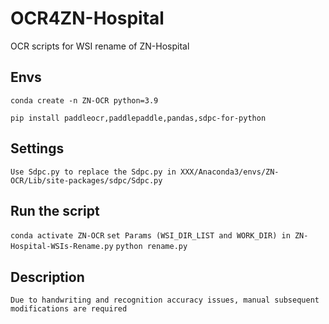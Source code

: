 # OCR4ZN-Hospital
OCR scripts for WSI rename of ZN-Hospital 

## Envs
`conda create -n ZN-OCR python=3.9`

`pip install paddleocr,paddlepaddle,pandas,sdpc-for-python`
## Settings
`Use Sdpc.py to replace the Sdpc.py in XXX/Anaconda3/envs/ZN-OCR/Lib/site-packages/sdpc/Sdpc.py`

## Run the script
`conda activate ZN-OCR`
`set Params (WSI_DIR_LIST and WORK_DIR) in ZN-Hospital-WSIs-Rename.py`
`python rename.py`

## Description
`Due to handwriting and recognition accuracy issues, manual subsequent modifications are required`
